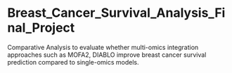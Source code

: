 # Breast_Cancer_Survival_Analysis_Final_Project
Comparative Analysis to evaluate whether multi-omics integration approaches  such as  MOFA2, DIABLO improve breast cancer survival prediction compared to single-omics  models.
